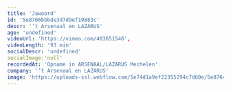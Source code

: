 ```yaml
---
title: 'Jawoord'
id: '5e8766bbbde3d7d9ef19883c'
descr: '’t Arsenaal en LAZARUS'
age: 'undefined'
videoUrl: 'https://vimeo.com/403651546',
videoLength: '93 min'
socialDescr: 'undefined'
socialImage:'null'
recordedAt: 'Opname in ARSENAAL/LAZARUS Mechelen'
company: '’t Arsenaal en LAZARUS'
image: 'https://uploads-ssl.webflow.com/5e74d1a9ef22355294c7d60e/5e8764c3eeaffc3d8919a680_Jawoord_LAZARUS_t%2Carsenaal%20(c)%20GuyKokken%20kopie.jpg'
---
```

